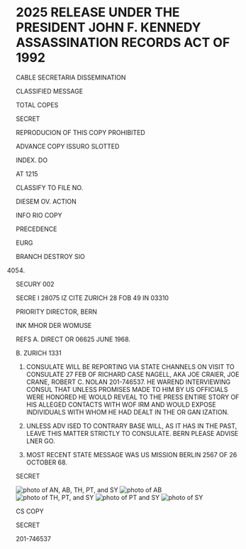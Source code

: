 # 2025 RELEASE UNDER THE PRESIDENT JOHN F. KENNEDY ASSASSINATION RECORDS ACT OF 1992

CABLE SECRETARIA DISSEMINATION

CLASSIFIED MESSAGE

TOTAL COPES

SECRET

REPRODUCION OF THIS COPY PROHIBITED

ADVANCE COPY ISSURO SLOTTED

INDEX. DO

AT 1215

CLASSIFY TO FILE NO.

DIESEM OV.
ACTION

INFO
RIO COPY

PRECEDENCE

EURG

BRANCH DESTROY SIO

4054. 
SECURY 002

SECRE I 28075 IZ CITE ZURICH 28 FOB 49 IN 03310

PRIORITY DIRECTOR, BERN

INK MHOR DER WOMUSE

REFS A. DIRECT OR 06625 JUNE 1968.

B. ZURICH 1331

1. CONSULATE WILL BE REPORTING VIA STATE CHANNELS ON VISIT TO CONSULATE 27 FEB OF RICHARD CASE NAGELL, AKA JOE CRAIER, JOE CRANE, ROBERT C. NOLAN 201-746537. HE WAREND INTERVIEWING CONSUL THAT UNLESS PROMISES MADE TO HIM BY US OFFICIALS WERE HONORED HE WOULD REVEAL TO THE PRESS ENTIRE STORY OF HIS ALLEGED CONTACTS WITH WOF IRM AND WOULD EXPOSE INDIVIDUALS WITH WHOM HE HAD DEALT IN THE OR GAN IZATION.

2. UNLESS ADV ISED TO CONTRARY BASE WILL, AS IT HAS IN THE PAST, LEAVE THIS MATTER STRICTLY TO CONSULATE. BERN PLEASE ADVISE LNER GO.

3. MOST RECENT STATE MESSAGE WAS US MISSION BERLIN 2567 OF 26 OCTOBER 68.

SECRET

![photo of AN, AB, TH, PT, and SY](AN)
![photo of AB](AB)
![photo of TH, PT, and SY](TH)
![photo of PT and SY](PT)
![photo of SY](SY)

CS COPY

SECRET

201-746537
